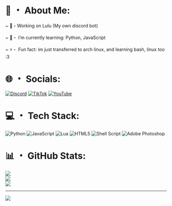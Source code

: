 #  💫 ・ About Me:
~ 🔭・Working on Lulu (My own discord bot)<br><br>~ 🌱・ I’m currently learning: Python, JavaScript<br><br>~ ⚡・ Fun fact: im just transferred to arch linux, and learning bash, linux too :3


# 🌐 ・ Socials:
[![Discord](https://img.shields.io/badge/Discord-%237289DA.svg?logo=discord&logoColor=white)](https://discord.gg/imloyness) [![TikTok](https://img.shields.io/badge/TikTok-%23000000.svg?logo=TikTok&logoColor=white)](https://tiktok.com/@imloyness) [![YouTube](https://img.shields.io/badge/YouTube-%23FF0000.svg?logo=YouTube&logoColor=white)](https://youtube.com/@@loyness) 

# 💻 ・ Tech Stack:
![Python](https://img.shields.io/badge/python-3670A0?style=flat&logo=python&logoColor=ffdd54) ![JavaScript](https://img.shields.io/badge/javascript-%23323330.svg?style=flat&logo=javascript&logoColor=%23F7DF1E) ![Lua](https://img.shields.io/badge/lua-%232C2D72.svg?style=flat&logo=lua&logoColor=white) ![HTML5](https://img.shields.io/badge/html5-%23E34F26.svg?style=flat&logo=html5&logoColor=white) ![Shell Script](https://img.shields.io/badge/shell_script-%23121011.svg?style=flat&logo=gnu-bash&logoColor=white) ![Adobe Photoshop](https://img.shields.io/badge/adobe%20photoshop-%2331A8FF.svg?style=flat&logo=adobe%20photoshop&logoColor=white)
# 📊 ・ GitHub Stats:
![](https://github-readme-stats.vercel.app/api?username=Loyness&theme=catppuccin_mocha&hide_border=false&include_all_commits=true&count_private=true)<br/>
![](https://github-readme-streak-stats.herokuapp.com/?user=Loyness&theme=catppuccin_mocha&hide_border=false)<br/>
![](https://github-readme-stats.vercel.app/api/top-langs/?username=Loyness&theme=catppuccin_mocha&hide_border=false&include_all_commits=true&count_private=true&layout=compact)

---
[![](https://visitcount.itsvg.in/api?id=Loyness&icon=9&color=11)](https://visitcount.itsvg.in)
